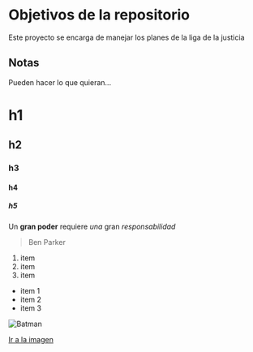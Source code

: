 # Objetivos de la repositorio

Este proyecto se encarga de manejar los planes de la liga de la justicia


## Notas
Pueden hacer lo que quieran...

# h1
## h2
### h3
#### h4
##### h5

Un **gran poder** requiere _una_ gran *responsabilidad*
> Ben Parker

1. item
2. item
3. item
  * item 1
  * item 2
  * item 3
  
 ![Batman](https://imgc.allpostersimages.com/img/print/posters/batman-logo_a-G-8646921-0.jpg)
 
 [Ir a la imagen](https://imgc.allpostersimages.com/img/print/posters/batman-logo_a-G-8646921-0.jpg)
